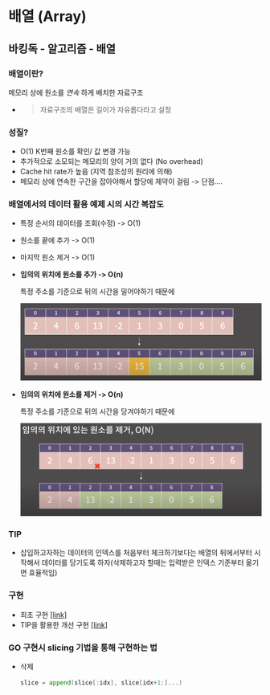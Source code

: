# 배열 (Array)

## **바킹독 - 알고리즘 - 배열**

### 배열이란?

메모리 상에 원소를 *연속* 하게 배치한 자료구조

- > 자료구조의 배열은 길이가 자유롭다라고 설정

### 성질?

- O(1) K번째 원소를 확인/ 값 변경 가능
- 추가적으로 소모되는 메모리의 양이 거의 없다 (No overhead)
- Cache hit rate가 높음 (지역 참조성의 원리에 의해)
- 메모리 상에 연속한 구간을 잡아야해서 할당에 제약이 걸림 -> 단점….

### 배열에서의 데이터 활용 예제 시의 시간 복잡도

- 특정 순서의 데이터를 조회(수정) -> O(1)
- 원소를 끝에 추가 -> O(1)
- 마지막 원소 제거 -> O(1)
- **임의의 위치에 원소를 추가 -> O(n)**
    
    특정 주소를 기준으로 뒤의 시간을 밀어야하기 때문에
    
    ![Untitled](array/Untitled.png)
    
- **임의의 위치에 원소를 제거 -> O(n)**
    
    특정 주소를 기준으로 뒤의 시간을 당겨야하기 때문에
    
    ![Untitled](array/Untitled1.png)
    

### TIP

- 삽입하고자하는 데이터의 인덱스를 처음부터 체크하기보다는 배열의 뒤에서부터 시작해서 데이터를 당기도록 하자(삭제하고자 할때는 입력받은 인덱스 기준부터 옮기면 효율적임)

### 구현

- 최초 구현 [[link]](./array.go)
- TIP을 활용한 개선 구현 [[link]](./improvementArray.go)

### GO 구현시 slicing 기법을 통해 구현하는 법

- 삭제
    
    ```go
    slice = append(slice[:idx], slice[idx+1:]...)
    ```